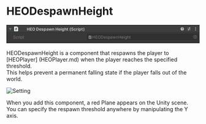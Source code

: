 # HEODespawnHeight

![HEODespawnHeight](img/HEODespawnHeight.png)

HEODespawnHeight is a component that respawns the player to [HEOPlayer] (HEOPlayer.md) when the player reaches the specified threshold. <br>
This helps prevent a permanent falling state if the player falls out of the world.

![Setting](img/HEODespawnHeightSetting.png)

When you add this component, a red Plane appears on the Unity scene. <br>
You can specify the respawn threshold anywhere by manipulating the Y axis.
